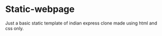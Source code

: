 # Static-webpage
Just a basic static template of indian express clone made using html and css only.
